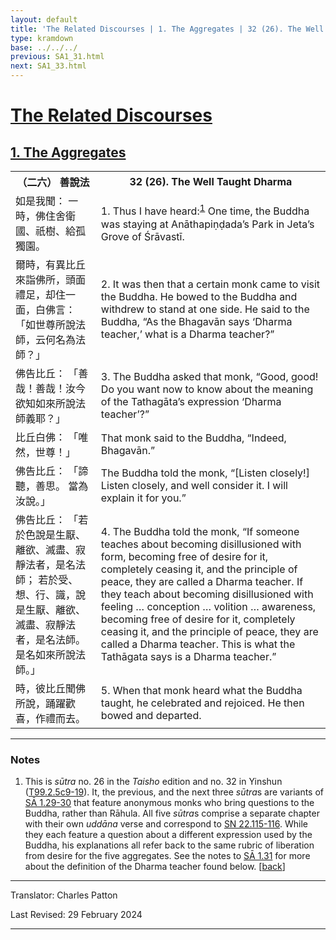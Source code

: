 ```yaml
---
layout: default
title: 'The Related Discourses | 1. The Aggregates | 32 (26). The Well Taught Dharma'
type: kramdown
base: ../../../
previous: SA1_31.html
next: SA1_33.html
---
```


<h1><a href='(../index.html)'>The Related Discourses</a></h1>
<h2><a href='index.html'>1. The Aggregates</a></h2>

<table class="trans">
  <th class='ch'>（二六） 善說法</th>
  <th class='en'>32 (26). The Well Taught Dharma</th>
  <tr>
    <td title='t99.2.5c9'>如是我聞： 一時，佛住舍衛國、祇樹、給孤獨園。</td>
    <td id='p1'>1. Thus I have heard:<sup id="ref1"><a href="#n1">1</a></sup> One time, the Buddha was staying at Anāthapiṇḍada’s Park in Jeta’s Grove of Śrāvastī.</td>
  </tr>
  <tr>
    <td title='t99.2.5c10'>爾時，有異比丘來詣佛所，頭面禮足，却住一面，白佛言： 「如世尊所說法師，云何名為法師？」</td>
    <td id='p2'>2. It was then that a certain monk came to visit the Buddha. He bowed to the Buddha and withdrew to stand at one side. He said to the Buddha, “As the Bhagavān says ‘Dharma teacher,’ what is a Dharma teacher?”</td>
  </tr>
  <tr>
    <td title='t99.2.5c12'>佛告比丘： 「善哉！善哉！汝今欲知如來所說法師義耶？」</td>
    <td id='p3'>3. The Buddha asked that monk, “Good, good! Do you want now to know about the meaning of the Tathagāta’s expression ‘Dharma teacher’?”</td>
  </tr>
  <tr>
    <td title='t99.2.5c13'>比丘白佛： 「唯然，世尊！」</td>
    <td>That monk said to the Buddha, “Indeed, Bhagavān.”</td>
  </tr>
  <tr>
    <td title='t99.2.5c14'>佛告比丘： 「諦聽，善思。 當為汝說。」</td>
    <td>The Buddha told the monk, “[Listen closely!] Listen closely, and well consider it. I will explain it for you.”</td>
  </tr>
  <tr>
    <td title='t99.2.5c14'>佛告比丘： 「若於色說是生厭、離欲、滅盡、寂靜法者，是名法師； 若於受、想、行、識，說是生厭、離欲、滅盡、寂靜法者，是名法師。 是名如來所說法師。」</td>
    <td id='p4'>4. The Buddha told the monk, “If someone teaches about becoming disillusioned with form, becoming free of desire for it, completely ceasing it, and the principle of peace, they are called a Dharma teacher. If they teach about becoming disillusioned with feeling … conception … volition … awareness, becoming free of desire for it, completely ceasing it, and the principle of peace, they are called a Dharma teacher. This is what the Tathāgata says is a Dharma teacher.”</td>
  </tr>
  <tr>
    <td title='t99.2.5c18'>時，彼比丘聞佛所說，踊躍歡喜，作禮而去。</td>
    <td id='p5'>5. When that monk heard what the Buddha taught, he celebrated and rejoiced. He then bowed and departed.</td>
  </tr>
</table>

<hr/>

<h3 id="notes">Notes</h3>

<ol>
<li id="n1">This is <em>sūtra</em> no. 26 in the <cite>Taisho</cite> edition and no. 32 in Yinshun (<a href="https://cbetaonline.dila.edu.tw/zh/T02n0099_p0005c09" target="_blank">T99.2.5c9-19</a>). It, the previous, and the next three <em>sūtra</em>s are variants of <a href="SA1_29.html" target="_blank">SĀ 1.29-30</a> that feature anonymous monks who bring questions to the Buddha, rather than Rāhula. All five <em>sūtra</em>s comprise a separate chapter with their own <em>uddāna</em> verse and correspond to <a href="https://suttacentral.net/sn22.115" target="_blank">SN 22.115-116</a>. While they each feature a question about a different expression used by the Buddha, his explanations all refer back to the same rubric of liberation from desire for the five aggregates. See the notes to <a href="SA1_31.html#n2" target="_blank">SĀ 1.31</a> for more about the definition of the Dharma teacher found below. [<a href="#ref1">back</a>]</li>
</ol>
<hr/>

<p class="translator">Translator: Charles Patton</p>
<p class='revised'>Last Revised: 29 February 2024</p>

<hr/>